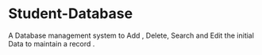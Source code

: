 # Student-Database
 A Database management system to Add , Delete, Search and Edit the initial Data to maintain  a record . 
